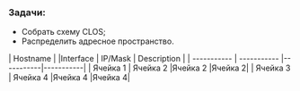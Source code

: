 ### Задачи:
- Собрать схему CLOS;
- Распределить адресное пространство.

  
| Hostname |  |Interface | IP/Mask  | Description |
| ----------- | ----------- |-----------|-----------|
| Ячейка 1    | Ячейка 2   |Ячейка 2   |Ячейка 2|
| Ячейка 3    | Ячейка 4   |Ячейка 4   |Ячейка 4|
